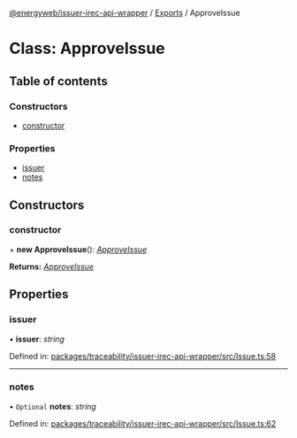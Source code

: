 [@energyweb/issuer-irec-api-wrapper](../README.md) / [Exports](../modules.md) / ApproveIssue

# Class: ApproveIssue

## Table of contents

### Constructors

- [constructor](approveissue.md#constructor)

### Properties

- [issuer](approveissue.md#issuer)
- [notes](approveissue.md#notes)

## Constructors

### constructor

\+ **new ApproveIssue**(): [*ApproveIssue*](approveissue.md)

**Returns:** [*ApproveIssue*](approveissue.md)

## Properties

### issuer

• **issuer**: *string*

Defined in: [packages/traceability/issuer-irec-api-wrapper/src/Issue.ts:58](https://github.com/energywebfoundation/origin/blob/1ec4bda2/packages/traceability/issuer-irec-api-wrapper/src/Issue.ts#L58)

___

### notes

• `Optional` **notes**: *string*

Defined in: [packages/traceability/issuer-irec-api-wrapper/src/Issue.ts:62](https://github.com/energywebfoundation/origin/blob/1ec4bda2/packages/traceability/issuer-irec-api-wrapper/src/Issue.ts#L62)

